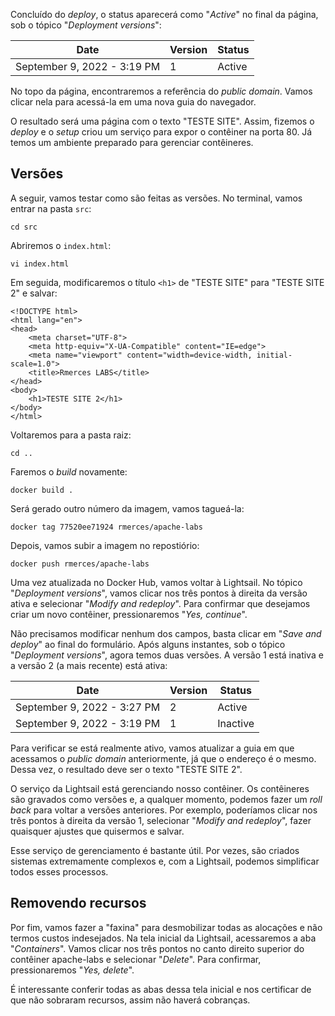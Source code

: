 <div class="formattedText" data-external-links="">
                                <p>Concluído do <em>deploy</em>, o status aparecerá como "<em>Active</em>" no final da página, sob o tópico "<em>Deployment versions</em>":</p>
<table><thead><tr><th><strong>Date</strong></th><th><strong>Version</strong></th><th><strong>Status</strong></th></tr></thead><tbody><tr><td>September 9, 2022 - 3:19 PM</td><td>1</td><td>Active</td></tr></tbody></table>
<p>No topo da página, encontraremos a referência do <em>public domain</em>. Vamos clicar nela para acessá-la em uma nova guia do navegador.</p>
<p>O resultado será uma página com o texto "TESTE SITE". Assim, fizemos o <em>deploy</em> e o <em>setup</em> criou um serviço para expor o contêiner na porta 80. Já temos um ambiente preparado para gerenciar contêineres.</p>
<h2>Versões</h2>
<p>A seguir, vamos testar como são feitas as versões. No terminal, vamos entrar na pasta <code>src</code>:</p>
<pre class="prettyprint"><code class="hljs language-bash"><span class="hljs-built_in">cd</span> src</code></pre><p>Abriremos o <code>index.html</code>:</p>
<pre class="prettyprint"><code class="hljs language-undefined">vi index.html</code></pre><p>Em seguida, modificaremos o título <code>&lt;h1&gt;</code> de "TESTE SITE" para "TESTE SITE 2" e salvar:</p>
<pre class="prettyprint"><code class="hljs language-xml"><span class="hljs-meta">&lt;!DOCTYPE <span class="hljs-keyword">html</span>&gt;</span>
<span class="hljs-tag">&lt;<span class="hljs-name">html</span> <span class="hljs-attr">lang</span>=<span class="hljs-string">"en"</span>&gt;</span>
<span class="hljs-tag">&lt;<span class="hljs-name">head</span>&gt;</span>
    <span class="hljs-tag">&lt;<span class="hljs-name">meta</span> <span class="hljs-attr">charset</span>=<span class="hljs-string">"UTF-8"</span>&gt;</span>
    <span class="hljs-tag">&lt;<span class="hljs-name">meta</span> <span class="hljs-attr">http-equiv</span>=<span class="hljs-string">"X-UA-Compatible"</span> <span class="hljs-attr">content</span>=<span class="hljs-string">"IE=edge"</span>&gt;</span>
    <span class="hljs-tag">&lt;<span class="hljs-name">meta</span> <span class="hljs-attr">name</span>=<span class="hljs-string">"viewport"</span> <span class="hljs-attr">content</span>=<span class="hljs-string">"width=device-width, initial-scale=1.0"</span>&gt;</span>
    <span class="hljs-tag">&lt;<span class="hljs-name">title</span>&gt;</span>Rmerces LABS<span class="hljs-tag">&lt;/<span class="hljs-name">title</span>&gt;</span>
<span class="hljs-tag">&lt;/<span class="hljs-name">head</span>&gt;</span>
<span class="hljs-tag">&lt;<span class="hljs-name">body</span>&gt;</span>
    <span class="hljs-tag">&lt;<span class="hljs-name">h1</span>&gt;</span>TESTE SITE 2<span class="hljs-tag">&lt;/<span class="hljs-name">h1</span>&gt;</span>
<span class="hljs-tag">&lt;/<span class="hljs-name">body</span>&gt;</span>
<span class="hljs-tag">&lt;/<span class="hljs-name">html</span>&gt;</span></code></pre><p>Voltaremos para a pasta raiz:</p>
<pre class="prettyprint"><code class="hljs language-bash"><span class="hljs-built_in">cd</span> ..</code></pre><p>Faremos o <em>build</em> novamente:</p>
<pre class="prettyprint"><code class="hljs language-undefined">docker build .</code></pre><p>Será gerado outro número da imagem, vamos tagueá-la:</p>
<pre class="prettyprint"><code class="hljs language-bash">docker tag 77520ee71924 rmerces/apache-labs</code></pre><p>Depois, vamos subir a imagem no repostiório:</p>
<pre class="prettyprint"><code class="hljs language-bash">docker push rmerces/apache-labs</code></pre><p>Uma vez atualizada no Docker Hub, vamos voltar à Lightsail. No tópico "<em>Deployment versions</em>", vamos clicar nos três pontos à direita da versão ativa e selecionar "<em>Modify and redeploy</em>". Para confirmar que desejamos criar um novo contêiner, pressionaremos "<em>Yes, continue</em>".</p>
<p>Não precisamos modificar nenhum dos campos, basta clicar em "<em>Save and deploy</em>" ao final do formulário. Após alguns instantes, sob o tópico "<em>Deployment versions</em>", agora temos duas versões.  A versão 1 está inativa e a versão 2 (a mais recente) está ativa:</p>
<table><thead><tr><th><strong>Date</strong></th><th><strong>Version</strong></th><th><strong>Status</strong></th></tr></thead><tbody><tr><td>September 9, 2022 - 3:27 PM</td><td>2</td><td>Active</td></tr><tr><td>September 9, 2022 - 3:19 PM</td><td>1</td><td>Inactive</td></tr></tbody></table>
<p>Para verificar se está realmente ativo, vamos atualizar a guia em que acessamos o <em>public domain</em> anteriormente, já que o endereço é o mesmo. Dessa vez, o resultado deve ser o texto "TESTE SITE 2".</p>
<p>O serviço da Lightsail está gerenciando nosso contêiner. Os contêineres são gravados como versões e, a qualquer momento, podemos fazer um <em>roll back</em> para voltar a versões anteriores. Por exemplo, poderíamos clicar nos três pontos à direita da versão 1, selecionar "<em>Modify and redeploy</em>", fazer quaisquer ajustes que quisermos e salvar.</p>
<p>Esse serviço de gerenciamento é bastante útil. Por vezes, são criados sistemas extremamente complexos e, com a Lightsail, podemos simplificar todos esses processos.</p>
<h2>Removendo recursos</h2>
<p>Por fim, vamos fazer a "faxina" para desmobilizar todas as alocações e não termos custos indesejados. Na tela inicial da Lightsail, acessaremos a aba "<em>Containers</em>". Vamos clicar nos três pontos no canto direito superior do contêiner apache-labs e selecionar "<em>Delete</em>". Para confirmar, pressionaremos "<em>Yes, delete</em>".</p>
<p>É interessante conferir todas as abas dessa tela inicial e nos certificar de que não sobraram recursos, assim não haverá cobranças.</p>
                        </div>